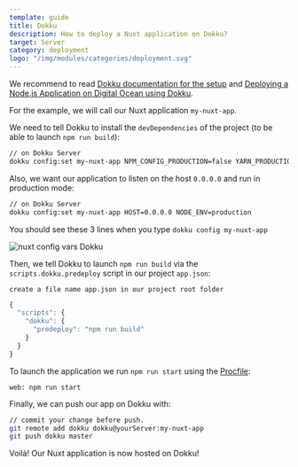 ```yaml
---
template: guide
title: Dokku
description: How to deploy a Nuxt application on Dokku?
target: Server
category: deployment
logo: "/img/modules/categories/deployment.svg"
---
```


We recommend to read [Dokku documentation for the setup](http://dokku.viewdocs.io/dokku/getting-started/installation/) and [Deploying a Node.js Application on Digital Ocean using Dokku](http://jakeklassen.com/post/deploying-a-node-app-on-digital-ocean-using-dokku/).

For the example, we will call our Nuxt application `my-nuxt-app`.

We need to tell Dokku to install the `devDependencies` of the project (to be able to launch `npm run build`):

```bash
// on Dokku Server
dokku config:set my-nuxt-app NPM_CONFIG_PRODUCTION=false YARN_PRODUCTION=false
```

Also, we want our application to listen on the host `0.0.0.0` and run in production mode:

```bash
// on Dokku Server
dokku config:set my-nuxt-app HOST=0.0.0.0 NODE_ENV=production
```

You should see these 3 lines when you type `dokku config my-nuxt-app`

![nuxt config vars Dokku](https://i.imgur.com/9FNsaoQ.png)

Then, we tell Dokku to launch `npm run build` via the `scripts.dokku.predeploy` script in our project `app.json`:

`create a file name app.json in our project root folder`

```js
{
  "scripts": {
    "dokku": {
      "predeploy": "npm run build"
    }
  }
}
```

To launch the application we run `npm run start` using the [Procfile](http://dokku.viewdocs.io/dokku/deployment/methods/dockerfiles/#procfiles-and-multiple-processes):

```
web: npm run start
```

Finally, we can push our app on Dokku with:

```bash
// commit your change before push.
git remote add dokku dokku@yourServer:my-nuxt-app
git push dokku master
```

Voilà! Our Nuxt application is now hosted on Dokku!
